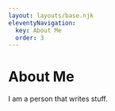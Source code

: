 ```yaml
---
layout: layouts/base.njk
eleventyNavigation:
  key: About Me
  order: 3
---
```

# About Me

I am a person that writes stuff. 
